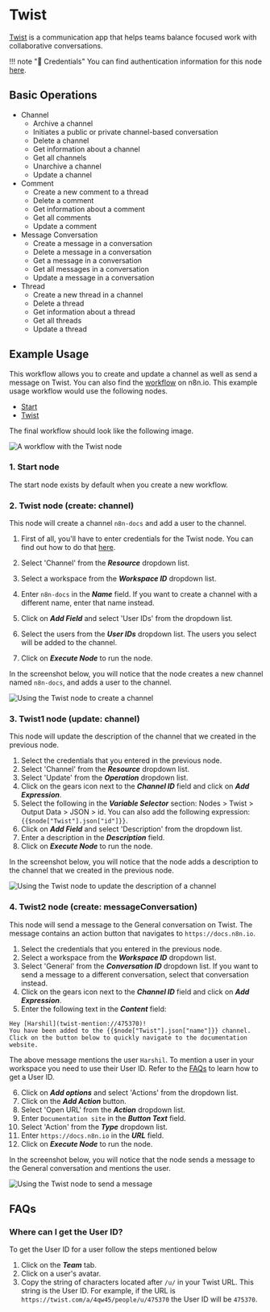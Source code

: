# Twist

[Twist](https://twist.com) is a communication app that helps teams balance focused work with collaborative conversations.

!!! note "🔑 Credentials"
    You can find authentication information for this node [here](/workflow/integrations/credentials/twist/).


## Basic Operations

* Channel
    * Archive a channel
    * Initiates a public or private channel-based conversation
    * Delete a channel
    * Get information about a channel
    * Get all channels
    * Unarchive a channel
    * Update a channel
* Comment
    * Create a new comment to a thread
    * Delete a comment
    * Get information about a comment
    * Get all comments
    * Update a comment
* Message Conversation
    * Create a message in a conversation
    * Delete a message in a conversation
    * Get a message in a conversation
    * Get all messages in a conversation
    * Update a message in a conversation
* Thread
    * Create a new thread in a channel
    * Delete a thread
    * Get information about a thread
    * Get all threads
    * Update a thread

## Example Usage

This workflow allows you to create and update a channel as well as send a message on Twist. You can also find the [workflow](https://n8n.io/workflows/826) on n8n.io. This example usage workflow would use the following nodes.
- [Start](/workflow/integrations/core-nodes/n8n-nodes-base.start/)
- [Twist]()

The final workflow should look like the following image.

![A workflow with the Twist node](/_images/integrations/nodes/twist/workflow.png)

### 1. Start node

The start node exists by default when you create a new workflow.


### 2. Twist node (create: channel)

This node will create a channel `n8n-docs` and add a user to the channel.
1. First of all, you'll have to enter credentials for the Twist node. You can find out how to do that [here](/workflow/integrations/credentials/twist/).

2. Select 'Channel' from the ***Resource*** dropdown list.
3. Select a workspace from the ***Workspace ID*** dropdown list.
4. Enter `n8n-docs` in the ***Name*** field. If you want to create a channel with a different name, enter that name instead.
5. Click on ***Add Field*** and select 'User IDs' from the dropdown list.
6. Select the users from the ***User IDs*** dropdown list. The users you select will be added to the channel.
7. Click on ***Execute Node*** to run the node.

In the screenshot below, you will notice that the node creates a new channel named `n8n-docs`, and adds a user to the channel.

![Using the Twist node to create a channel](/_images/integrations/nodes/twist/twist_node.png)

### 3. Twist1 node (update: channel)

This node will update the description of the channel that we created in the previous node.

1. Select the credentials that you entered in the previous node.
2. Select 'Channel' from the ***Resource*** dropdown list.
3. Select 'Update' from the ***Operation*** dropdown list.
4. Click on the gears icon next to the ***Channel ID*** field and click on ***Add Expression***.
5. Select the following in the ***Variable Selector*** section: Nodes > Twist > Output Data > JSON > id. You can also add the following expression: `{{$node["Twist"].json["id"]}}`.
6. Click on ***Add Field*** and select 'Description' from the dropdown list.
7. Enter a description in the ***Description*** field.
8. Click on ***Execute Node*** to run the node.

In the screenshot below, you will notice that the node adds a description to the channel that we created in the previous node.

![Using the Twist node to update the description of a channel](/_images/integrations/nodes/twist/twist1_node.png)

### 4. Twist2 node (create: messageConversation)

This node will send a message to the General conversation on Twist. The message contains an action button that navigates to `https://docs.n8n.io`.

1. Select the credentials that you entered in the previous node.
2. Select a workspace from the ***Workspace ID*** dropdown list.
3. Select 'General' from the ***Conversation ID*** dropdown list. If you want to send a message to a different conversation, select that conversation instead.
4. Click on the gears icon next to the ***Channel ID*** field and click on ***Add Expression***.
5. Enter the following text in the ***Content*** field:
```
Hey [Harshil](twist-mention://475370)!
You have been added to the {{$node["Twist"].json["name"]}} channel.
Click on the button below to quickly navigate to the documentation website.
```
The above message mentions the user `Harshil`. To mention a user in your workspace you need to use their User ID. Refer to the [FAQs](#where-can-i-get-the-user-id) to learn how to get a User ID.

6. Click on ***Add options*** and select 'Actions' from the dropdown list.
7. Click on the ***Add Action*** button.
8. Select 'Open URL' from the ***Action*** dropdown list.
9. Enter `Documentation site` in the ***Button Text*** field.
10. Select 'Action' from the ***Type*** dropdown list.
11. Enter `https://docs.n8n.io` in the ***URL*** field.
12. Click on ***Execute Node*** to run the node.

In the screenshot below, you will notice that the node sends a message to the General conversation and mentions the user.

![Using the Twist node to send a message](/_images/integrations/nodes/twist/twist2_node.png)

## FAQs

### Where can I get the User ID?

To get the User ID for a user follow the steps mentioned below
1. Click on the ***Team*** tab.
2. Click on a user's avatar.
3. Copy the string of characters located after `/u/` in your Twist URL. This string is the User ID. For example, if the URL is `https://twist.com/a/4qw45/people/u/475370` the User ID will be `475370`.
